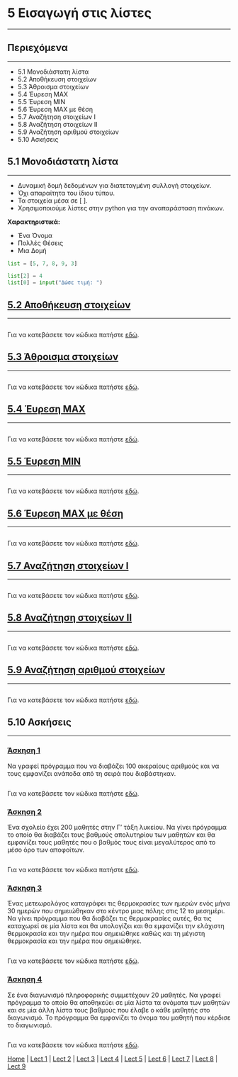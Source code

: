 # 5 Εισαγωγή στις λίστες

---

## Περιεχόμενα

---

- 5.1 Μονοδιάστατη λίστα
- 5.2 Αποθήκευση στοιχείων
- 5.3 Άθροισμα στοιχείων
- 5.4 Έυρεση MAX
- 5.5 Έυρεση MIN
- 5.6 Έυρεση MAX με θέση
- 5.7 Αναζήτηση στοιχείων I
- 5.8 Αναζήτηση στοιχείων II
- 5.9 Αναζήτηση αριθμού στοιχείων
- 5.10 Ασκήσεις

## 5.1 Μονοδιάστατη λίστα

---

- Δυναμική δομή δεδομένων για διατεταγμένη συλλογή στοιχείων.
- Όχι απαραίτητα του ίδιου τύπου.
- Τα στοιχεία μέσα σε [ ].
- Χρησιμοποιούμε λίστες στην python για την αναπαράσταση πινάκων.

**Χαρακτηριστικά:**

- Ένα Όνομα
- Πολλές Θέσεις
- Μια Δομή

```python
list = [5, 7, 8, 9, 3]

list[2] = 4
list[0] = input("Δώσε τιμή: ")
```

<!--
## [5.2 Αποθήκευση στοιχείων](source/lecture_05/lecture_05_example_1.py)
-->

## [5.2 Αποθήκευση στοιχείων](source/lecture_05/lecture_05_example_1x.py)

---

```python

```

<!--
Για να κατεβάσετε τον κώδικα πατήστε [εδώ](source/lecture_05/lecture_05_example_1.py).
-->

Για να κατεβάσετε τον κώδικα πατήστε [εδώ](source/lecture_05/lecture_05_example_1x.py).

<!--
## [5.3 Άθροισμα στοιχείων](source/lecture_05/lecture_05_example_2.py)
-->

## [5.3 Άθροισμα στοιχείων](source/lecture_05/lecture_05_example_2x.py)

---

```python

```

<!--
Για να κατεβάσετε τον κώδικα πατήστε [εδώ](source/lecture_05/lecture_05_example_2.py).
-->

Για να κατεβάσετε τον κώδικα πατήστε [εδώ](source/lecture_05/lecture_05_example_2x.py).

<!--
## [5.4 Έυρεση MAX](source/lecture_05/lecture_05_example_3.py)
-->

## [5.4 Έυρεση MAX](source/lecture_05/lecture_05_example_3x.py)

---

```python

```

<!--
Για να κατεβάσετε τον κώδικα πατήστε [εδώ](source/lecture_05/lecture_05_example_3.py).
-->

Για να κατεβάσετε τον κώδικα πατήστε [εδώ](source/lecture_05/lecture_05_example_3x.py).

<!--
## [5.5 Έυρεση MIN](source/lecture_05/lecture_05_example_4.py)
-->

## [5.5 Έυρεση MIN](source/lecture_05/lecture_05_example_4x.py)

---

```python

```

<!--
Για να κατεβάσετε τον κώδικα πατήστε [εδώ](source/lecture_05/lecture_05_example_4.py).
-->

Για να κατεβάσετε τον κώδικα πατήστε [εδώ](source/lecture_05/lecture_05_example_4x.py).

<!--
## [5.6 Έυρεση MAX με θέση](source/lecture_05/lecture_05_example_5.py)
-->

## [5.6 Έυρεση MAX με θέση](source/lecture_05/lecture_05_example_5x.py)

---

```python

```

<!--
Για να κατεβάσετε τον κώδικα πατήστε [εδώ](source/lecture_05/lecture_05_example_5.py).
-->

Για να κατεβάσετε τον κώδικα πατήστε [εδώ](source/lecture_05/lecture_05_example_5x.py).

<!--
## [5.7 Αναζήτηση στοιχείων I](source/lecture_05/lecture_05_example_6.py)
-->

## [5.7 Αναζήτηση στοιχείων I](source/lecture_05/lecture_05_example_6x.py)

---

```python

```

<!--
Για να κατεβάσετε τον κώδικα πατήστε [εδώ](source/lecture_05/lecture_05_example_6.py).
-->

Για να κατεβάσετε τον κώδικα πατήστε [εδώ](source/lecture_05/lecture_05_example_6x.py).

<!--
## [5.8 Αναζήτηση στοιχείων II](source/lecture_05/lecture_05_example_7.py)
-->

## [5.8 Αναζήτηση στοιχείων II](source/lecture_05/lecture_05_example_7x.py)

---

```python

```

<!--
Για να κατεβάσετε τον κώδικα πατήστε [εδώ](source/lecture_05/lecture_05_example_7.py).
-->

Για να κατεβάσετε τον κώδικα πατήστε [εδώ](source/lecture_05/lecture_05_example_7x.py).

<!--
## [5.9 Αναζήτηση αριθμού στοιχείων](source/lecture_05/lecture_05_example_8.py)
-->

## [5.9 Αναζήτηση αριθμού στοιχείων](source/lecture_05/lecture_05_example_8x.py)

---

```python

```

<!--
Για να κατεβάσετε τον κώδικα πατήστε [εδώ](source/lecture_05/lecture_05_example_8.py).
-->

Για να κατεβάσετε τον κώδικα πατήστε [εδώ](source/lecture_05/lecture_05_example_8x.py).

## 5.10 Ασκήσεις

---

<!--
### [Άσκηση 1](source/lecture_05/lecture_05_exercise_1.py)
-->

### [Άσκηση 1](source/lecture_05/lecture_05_exercise_1x.py)

Να γραφεί πρόγραµµα που να διαβάζει 100 ακεραίους αριθµούς και να τους εµφανίζει ανάποδα από τη σειρά που διαβάστηκαν.

```python

```

<!--
Για να κατεβάσετε τον κώδικα πατήστε [εδώ](source/lecture_05/lecture_05_exercise_1.py).
-->

Για να κατεβάσετε τον κώδικα πατήστε [εδώ](source/lecture_05/lecture_05_exercise_1x.py).

<!--
### [Άσκηση 2](source/lecture_05/lecture_05_exercise_2.py)
-->

### [Άσκηση 2](source/lecture_05/lecture_05_exercise_2x.py)

Ένα σχολείο έχει 200 µαθητές στην Γ’ τάξη λυκείου. Να γίνει πρόγραµµα το οποίο θα διαβάζει τους βαθµούς απολυτηρίου των µαθητών και θα εµφανίζει τους µαθητές που ο βαθµός τους είναι µεγαλύτερος από το µέσο όρο των αποφοίτων.

```python

```

<!--
Για να κατεβάσετε τον κώδικα πατήστε [εδώ](source/lecture_05/lecture_05_exercise_2.py).
-->

Για να κατεβάσετε τον κώδικα πατήστε [εδώ](source/lecture_05/lecture_05_exercise_2x.py).

<!--
### [Άσκηση 3](source/lecture_05/lecture_05_exercise_3.py)
-->

### [Άσκηση 3](source/lecture_05/lecture_05_exercise_3x.py)

Ένας μετεωρολόγος καταγράφει τις θερµοκρασίες των ημερών ενός µήνα 30 ημερών που σηµειώθηκαν στο κέντρο µιας πόλης στις 12 το µεσημέρι. Να γίνει πρόγραµµα που θα διαβάζει τις θερµοκρασίες αυτές, θα τις καταχωρεί σε µία λίστα και θα υπολογίζει και θα εµφανίζει την ελάχιστη θερµοκρασία και την ηµέρα που σημειώθηκε καθώς και τη μέγιστη θερµοκρασία και την ηµέρα που σημειώθηκε.

```python

```

<!--
Για να κατεβάσετε τον κώδικα πατήστε [εδώ](source/lecture_05/lecture_05_exercise_3.py).
-->

Για να κατεβάσετε τον κώδικα πατήστε [εδώ](source/lecture_05/lecture_05_exercise_3x.py).

<!--
### [Άσκηση 4](source/lecture_05/lecture_05_exercise_4.py)
-->

### [Άσκηση 4](source/lecture_05/lecture_05_exercise_4x.py)

Σε ένα διαγωνισµό πληροφορικής συµµετέχουν 20 µαθητές. Να γραφεί πρόγραµµα το οποίο θα αποθηκεύει σε µία λίστα τα ονόµατα των µαθητών και σε µία άλλη λίστα τους βαθµούς που έλαβε ο κάθε µαθητής στο διαγωνισµό. Το πρόγραµµα θα εµφανίζει το όνοµα του µαθητή που κέρδισε το διαγωνισµό.

```python

```

<!--
Για να κατεβάσετε τον κώδικα πατήστε [εδώ](source/lecture_05/lecture_05_exercise_4.py).
-->

Για να κατεβάσετε τον κώδικα πατήστε [εδώ](source/lecture_05/lecture_05_exercise_4x.py).

[Home](../README.md) | [Lect 1](lecture_01.md) | [Lect 2](lecture_02.md) | [Lect 3](lecture_03.md) | [Lect 4](lecture_04.md) | [Lect 5](lecture_05.md) | [Lect 6](lecture_06.md) | [Lect 7](lecture_07.md) | [Lect 8](lecture_08.md) | [Lect 9](lecture_09.md)
